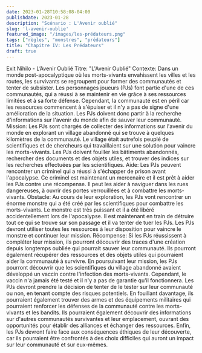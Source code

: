 ```yaml
---
date: 2023-01-28T10:58:08-04:00
publishdate: 2023-01-28
description: "Scénario : L'Avenir oublié"
slug: 'l-avenir-oublie'
featured_image: "/images/les-prédateurs.png"
tags: ["règles", "monstres", "prédateurs"]
title: "Chapitre IV: Les Prédateurs"
draft: true
---
```


Exit Nihilo - L’Avenir Oublié
Titre: "L'Avenir Oublié"
Contexte:
Dans un monde post-apocalyptique où les morts-vivants envahissent les villes et les routes, les survivants se regroupent pour former des communautés et tenter de subsister. Les personnages joueurs (PJs) font partie d'une de ces communautés, qui a réussi à se maintenir en vie grâce à ses ressources limitées et à sa forte défense. Cependant, la communauté est en péril car les ressources commencent à s'épuiser et il n'y a pas de signe d'une amélioration de la situation. Les PJs doivent donc partir à la recherche d'informations sur l'avenir du monde afin de sauver leur communauté.
Mission:
Les PJs sont chargés de collecter des informations sur l'avenir du monde en explorant un village abandonné qui se trouve à quelques kilomètres de la communauté. Le village était autrefois peuplé de scientifiques et de chercheurs qui travaillaient sur une solution pour vaincre les morts-vivants. Les PJs doivent fouiller les bâtiments abandonnés, rechercher des documents et des objets utiles, et trouver des indices sur les recherches effectuées par les scientifiques.
Aide:
Les PJs peuvent rencontrer un criminel qui a réussi à s'échapper de prison avant l'apocalypse. Ce criminel est maintenant un mercenaire et il est prêt à aider les PJs contre une récompense. Il peut les aider à naviguer dans les rues dangereuses, à ouvrir des portes verrouillées et à combattre les morts-vivants.
Obstacle:
Au cours de leur exploration, les PJs vont rencontrer un énorme monstre qui a été créé par les scientifiques pour combattre les morts-vivants. Le monstre est très puissant et il a été libéré accidentellement lors de l'apocalypse. Il est maintenant en train de détruire tout ce qui se trouve sur son passage et il va tenter de tuer les PJs. Les PJs devront utiliser toutes les ressources à leur disposition pour vaincre le monstre et continuer leur mission.
Récompense:
Si les PJs réussissent à compléter leur mission, ils pourront découvrir des traces d'une création depuis longtemps oubliée qui pourrait sauver leur communauté. Ils pourront également récupérer des ressources et des objets utiles qui pourraient aider la communauté à survivre.
En poursuivant leur mission, les PJs pourront découvrir que les scientifiques du village abandonné avaient développé un vaccin contre l'infection des morts-vivants. Cependant, le vaccin n'a jamais été testé et il n'y a pas de garantie qu'il fonctionnera. Les PJs devront prendre la décision de tenter de le tester sur leur communauté ou non, en tenant compte des risques potentiels.
En fouillant davantage, ils pourraient également trouver des armes et des équipements militaires qui pourraient renforcer les défenses de la communauté contre les morts-vivants et les bandits.
Ils pourraient également découvrir des informations sur d'autres communautés survivantes et leur emplacement, ouvrant des opportunités pour établir des alliances et échanger des ressources.
Enfin, les PJs devront faire face aux conséquences éthiques de leur découverte, car ils pourraient être confrontés à des choix difficiles qui auront un impact sur leur communauté et sur eux-mêmes.
